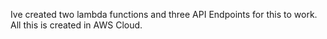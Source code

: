 Ive created two lambda functions and three API Endpoints for this to work. All this is created in AWS Cloud. 
